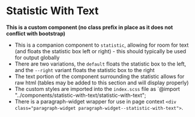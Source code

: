 # Statistic With Text

**This is a custom component (no class prefix in place as it does not conflict with bootstrap)**

- This is a companion component to `statistic`, allowing for room for text (and floats the statistic box left or right) - this should typically be used for output globally
- There are two variations, the `default` floats the statistic box to the left, and the `--right` variant floats the statistic box to the right
- The text portion of the component surrounding the statistic allows for raw html (tables may be added to this section and will display properly)
- The custom styles are imported into the `index.scss` file as `@import "../components/statistic-with-text/statistic-with-text";
- There is a paragraph-widget wrapper for use in page context `<div class="paragraph-widget paragraph-widget--statistic-with-text">`.
